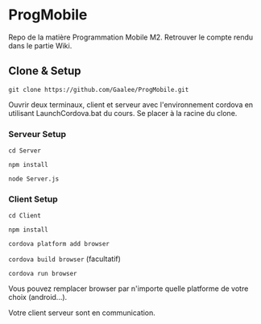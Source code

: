 # ProgMobile
Repo de la matière Programmation Mobile M2.
Retrouver le compte rendu dans le partie Wiki.

## Clone & Setup
`git clone https://github.com/Gaalee/ProgMobile.git`

Ouvrir deux terminaux, client et serveur avec l'environnement cordova en utilisant LaunchCordova.bat du cours.
Se placer à la racine du clone.

### Serveur Setup
`cd Server`

`npm install`

`node Server.js`

### Client Setup
`cd Client`

`npm install`

`cordova platform add browser`

`cordova build browser` (facultatif)

`cordova run browser`

Vous pouvez remplacer browser par n'importe quelle platforme de votre choix (android...).

Votre client serveur sont en communication.
